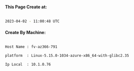 
   
#### This Page Create at:

```bash

2023-04-02 - 11:00:48 UTC

```

#### Create By Machine:

```bash

Host Name : fv-az366-791

platform  : Linux-5.15.0-1034-azure-x86_64-with-glibc2.35

Ip Local  : 10.1.0.76

```

